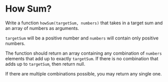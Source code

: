 # How Sum?

Write a function `howSum(targetSum, numbers)` that takes in a target sum and an
array of numbers as arguments.

`targetSum` will be a positive number and `numbers` will contain only positive
numbers.

The function should return an array containing any combination of `numbers`
elements that add up to exactly `targetSum`. If there is no combination that
adds up to `targetSum`, then return null.

If there are multiple combinations possible, you may return any single one.
